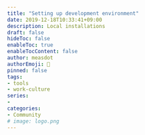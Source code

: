 ```yaml
---
title: "Setting up development environment"
date: 2019-12-18T10:33:41+09:00
description: Local installations
draft: false
hideToc: false
enableToc: true
enableTocContent: false
author: measdot
authorEmoji: 🎅
pinned: false
tags:
- tools
- work-culture
series:
-
categories:
- Community
# image: logo.png
---
```

